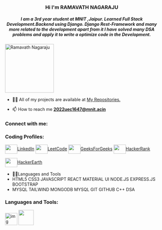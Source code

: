 <h3 align="center">Hi I'm RAMAVATH NAGARAJU</h3>
<h5 align="center">I am a 3rd year student at MNIT ,Jaipur. Learned Full Stack Development.Backend using Django. Django Rest-Framework and many more related to the development apart from it I have solved many DSA problems and apply it to write a optimize code in the Development. </h5>

<p align="left"> <img src="https://avatars.githubusercontent.com/u/161068987?v=4" alt="Ramavath Nagaraju" height="160" width="160" /> </p>

- 👨‍💻 All of my projects are available at [My Repositories.](https://github.com/ramavathnagaraju?tab=repositories)

- 📫 How to reach me **2022uec1647@mnit.acin**

<h3 align="left">Connect with me:</h3>
<h3 align="left">Coding Profiles:</h3>
<p align="left">
<a href=https://www.linkedin.com/in/nagaraju-ramavath-b67460282/ target="blank"><img align="center" src="https://cdn-icons-png.flaticon.com/512/3536/3536569.png" alt="" height="30" width="40" />LinkedIn</a>
  <a href=https://leetcode.com/u/nagarajucse036/ target="blank"><img align="center" src="https://cdn-icons-png.flaticon.com/512/711/711284.png" alt="" height="30" width="40" />LeetCode</a>
  <a href=https://www.geeksforgeeks.org/user/nagarajuabd1/ target="blank"><img align="center" src="https://cdn-icons-png.flaticon.com/512/711/711284.png" alt="" height="30" width="40" />GeeksForGeeks</a>
<a href=https://www.hackerrank.com/profile/nagarajucse036 target="blank"><img align="center" src="https://cdn-icons-png.flaticon.com/512/711/711284.png" alt="" height="30" width="40" />HackerRank</a>
</p>
<a href=https://www.hackerearth.com/@2022uec1647 target="blank"><img align="center" src="https://cdn-icons-png.flaticon.com/512/711/711284.png" alt="" height="30" width="40" />HackerEarth</a>
</p>



- 👨‍💻Languages and Tools
- HTML5 CSS3 JAVASCRIPT REACT MATERIAL UI NODE.JS EXPRESS.JS BOOTSTRAP
- MYSQL TAILWIND MONGODB MYSQL GIT GITHUB C++ DSA

<h3 align="left">Languages and Tools:</h3>
<span align="left"> <img src="https://upload.wikimedia.org/wikipedia/commons/thumb/1/18/ISO_C%2B%2B_Logo.svg/1200px-ISO_C%2B%2B_Logo.svg.png" alt="img" height="40" width="40" /> </span>
<span align="left"> <img src="https://upload.wikimedia.org/wikipedia/commons/thumb/6/61/HTML5_logo_and_wordmark.svg/768px-HTML5_logo_and_wordmark.svg.png?20170517184425" height="50" width="50" /> </span>

<br>
<br>
